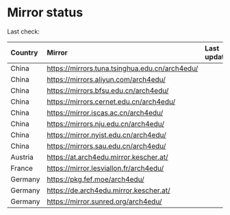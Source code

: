 <script src="./time.js"></script>
# Mirror status
Last check: <script type="text/javascript">localize(1715350611.9253635);</script>

|Country|Mirror|Last update|
|:------|:-----|:----------|
|China|https://mirrors.tuna.tsinghua.edu.cn/arch4edu/|<script type="text/javascript">localize(1715322854);</script>|
|China|https://mirrors.aliyun.com/arch4edu/|<script type="text/javascript">localize(1715322854);</script>|
|China|https://mirrors.bfsu.edu.cn/arch4edu/|<script type="text/javascript">localize(1715322854);</script>|
|China|https://mirrors.cernet.edu.cn/arch4edu/|<script type="text/javascript">localize(1715322854);</script>|
|China|https://mirror.iscas.ac.cn/arch4edu/|<script type="text/javascript">localize(1715322854);</script>|
|China|https://mirrors.nju.edu.cn/arch4edu/|<script type="text/javascript">localize(1715279627);</script>|
|China|https://mirror.nyist.edu.cn/arch4edu/|<script type="text/javascript">localize(1715322854);</script>|
|China|https://mirrors.sau.edu.cn/arch4edu/|<script type="text/javascript">localize(1715322854);</script>|
|Austria|https://at.arch4edu.mirror.kescher.at/|<script type="text/javascript">localize(1715322854);</script>|
|France|https://mirror.lesviallon.fr/arch4edu/|<script type="text/javascript">localize(1715322854);</script>|
|Germany|https://pkg.fef.moe/arch4edu/|<script type="text/javascript">localize(1715322854);</script>|
|Germany|https://de.arch4edu.mirror.kescher.at/|<script type="text/javascript">localize(1715322854);</script>|
|Germany|https://mirror.sunred.org/arch4edu/|<script type="text/javascript">localize(1715322854);</script>|

<script src="./tablefilter/tablefilter.js"></script>
<script src="./table.js"></script>